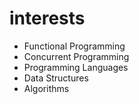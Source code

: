 # interests

* Functional Programming
* Concurrent Programming
* Programming Languages
* Data Structures
* Algorithms
